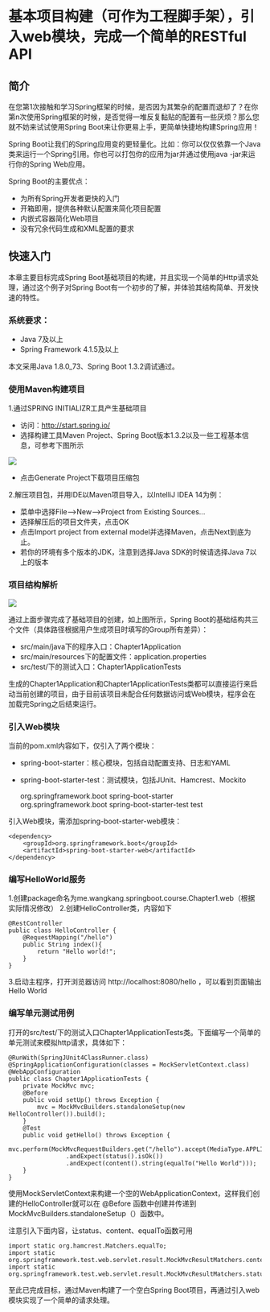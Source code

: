 # 基本项目构建（可作为工程脚手架），引入web模块，完成一个简单的RESTful API

## 简介

在您第1次接触和学习Spring框架的时候，是否因为其繁杂的配置而退却了？在你第n次使用Spring框架的时候，是否觉得一堆反复黏贴的配置有一些厌烦？那么您就不妨来试试使用Spring Boot来让你更易上手，更简单快捷地构建Spring应用！  

Spring Boot让我们的Spring应用变的更轻量化。比如：你可以仅仅依靠一个Java类来运行一个Spring引用。你也可以打包你的应用为jar并通过使用java -jar来运行你的Spring Web应用。  

Spring Boot的主要优点：  
* 为所有Spring开发者更快的入门
* 开箱即用，提供各种默认配置来简化项目配置
* 内嵌式容器简化Web项目
* 没有冗余代码生成和XML配置的要求  

## 快速入门

本章主要目标完成Spring Boot基础项目的构建，并且实现一个简单的Http请求处理，通过这个例子对Spring Boot有一个初步的了解，并体验其结构简单、开发快速的特性。  

### 系统要求：  

* Java 7及以上
* Spring Framework 4.1.5及以上  

本文采用Java 1.8.0_73、Spring Boot 1.3.2调试通过。  

### 使用Maven构建项目

1.通过SPRING INITIALIZR工具产生基础项目  
* 访问：http://start.spring.io/  
* 选择构建工具Maven Project、Spring Boot版本1.3.2以及一些工程基本信息，可参考下图所示  

![](http://wangkang.me/image/spring/springboot/chapter1-1.png)  

* 点击Generate Project下载项目压缩包  

2.解压项目包，并用IDE以Maven项目导入，以IntelliJ IDEA 14为例：  
* 菜单中选择File–>New–>Project from Existing Sources...
* 选择解压后的项目文件夹，点击OK
* 点击Import project from external model并选择Maven，点击Next到底为止。
* 若你的环境有多个版本的JDK，注意到选择Java SDK的时候请选择Java 7以上的版本

### 项目结构解析

![](http://wangkang.me/image/spring/springboot/chapter1-2.png)  

通过上面步骤完成了基础项目的创建，如上图所示，Spring Boot的基础结构共三个文件（具体路径根据用户生成项目时填写的Group所有差异）：  

* src/main/java下的程序入口：Chapter1Application
* src/main/resources下的配置文件：application.properties
* src/test/下的测试入口：Chapter1ApplicationTests  

生成的Chapter1Application和Chapter1ApplicationTests类都可以直接运行来启动当前创建的项目，由于目前该项目未配合任何数据访问或Web模块，程序会在加载完Spring之后结束运行。  

### 引入Web模块

当前的pom.xml内容如下，仅引入了两个模块：  
* spring-boot-starter：核心模块，包括自动配置支持、日志和YAML
* spring-boot-starter-test：测试模块，包括JUnit、Hamcrest、Mockito

	<dependencies>
		<dependency>
		    <groupId>org.springframework.boot</groupId>
			<artifactId>spring-boot-starter</artifactId>
		</dependency>
		<dependency>
			<groupId>org.springframework.boot</groupId>
			<artifactId>spring-boot-starter-test</artifactId>
			<scope>test</scope>
		</dependency>
	</dependencies>
	
引入Web模块，需添加spring-boot-starter-web模块：  

	<dependency>
		<groupId>org.springframework.boot</groupId>
		<artifactId>spring-boot-starter-web</artifactId>
	</dependency>
	
### 编写HelloWorld服务

1.创建package命名为me.wangkang.springboot.course.Chapter1.web（根据实际情况修改）
2.创建HelloController类，内容如下  

	@RestController
	public class HelloController {
		@RequestMapping("/hello")
		public String index(){
			return "Hello world!";
		}
	}

3.启动主程序，打开浏览器访问  http://localhost:8080/hello  ，可以看到页面输出Hello World  

### 编写单元测试用例

打开的src/test/下的测试入口Chapter1ApplicationTests类。下面编写一个简单的单元测试来模拟http请求，具体如下：  

	@RunWith(SpringJUnit4ClassRunner.class)
	@SpringApplicationConfiguration(classes = MockServletContext.class)
	@WebAppConfiguration
	public class Chapter1ApplicationTests {
		private MockMvc mvc;
		@Before
		public void setUp() throws Exception {
			mvc = MockMvcBuilders.standaloneSetup(new HelloController()).build();
		}
		@Test
		public void getHello() throws Exception {
			mvc.perform(MockMvcRequestBuilders.get("/hello").accept(MediaType.APPLICATION_JSON))
					.andExpect(status().isOk())
					.andExpect(content().string(equalTo("Hello World")));
		}
	}  

使用MockServletContext来构建一个空的WebApplicationContext，这样我们创建的HelloController就可以在  @Before  函数中创建并传递到MockMvcBuilders.standaloneSetup（）函数中。  

注意引入下面内容，让status、content、equalTo函数可用  

	import static org.hamcrest.Matchers.equalTo;
	import static org.springframework.test.web.servlet.result.MockMvcResultMatchers.content;
	import static org.springframework.test.web.servlet.result.MockMvcResultMatchers.status;  

至此已完成目标，通过Maven构建了一个空白Spring Boot项目，再通过引入web模块实现了一个简单的请求处理。  